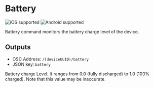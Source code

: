 # Battery

![iOS supported](https://img.shields.io/badge/iOS-supported-brightgreen.svg) ![Android supported](https://img.shields.io/badge/Android-supported-brightgreen.svg)

Battery command monitors the battery charge level of the device.

## Outputs

- OSC Address: `/(deviceUUID)/battery`
- JSON key: `battery`

Battery charge Level. It ranges from 0.0 (fully discharged) to 1.0 (100% charged). Note that this value may be inaccurate.
